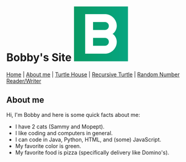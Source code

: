 # Bobby's Site ![Icon](PageIcon.png)

[Home](README.md) | [About me](About.md) | [Turtle House](House.md) | [Recursive Turtle](Recursive.md) | [Random Number Reader/Writer](Numbers.md)

## About me

Hi, I'm Bobby and here is some quick facts about me:

* I have 2 cats (Sammy and Mopept).
* I like coding and computers in general.
* I can code in Java, Python, HTML, and (some) JavaScript.
* My favorite color is green.
* My favorite food is pizza (specifically delivery like Domino's).

